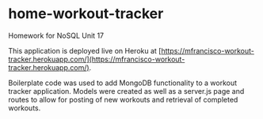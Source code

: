# home-workout-tracker
Homework for NoSQL Unit 17 

This application is deployed live on Heroku at [https://mfrancisco-workout-tracker.herokuapp.com/](https://mfrancisco-workout-tracker.herokuapp.com/).

Boilerplate code was used to add MongoDB functionality to a workout tracker application. Models were created as well as a server.js page and routes to allow for posting of new workouts and retrieval of completed workouts. 
